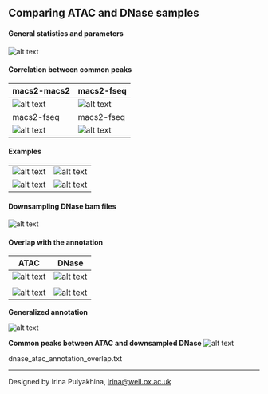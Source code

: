 Comparing ATAC and DNase samples
---------------------------------------

#### General statistics and parameters

![alt text](https://github.com/jknightlab/ATACseq_pipeline/blob/master/Core_manuscript/DNase/dnase_va_atac.png)

#### Correlation between common peaks

|  macs2-macs2  | macs2-fseq       |
| ------- | ------ |
| ![alt text](https://github.com/jknightlab/ATACseq_pipeline/blob/master/Core_manuscript/DNase/macs2_dnase_atac_common_peaks.png) | ![alt text](https://github.com/jknightlab/ATACseq_pipeline/blob/master/Core_manuscript/DNase/dnase_atac_common_peaks.log.png) |
|  macs2-fseq  | macs2-fseq       |
| ![alt text](https://github.com/jknightlab/ATACseq_pipeline/blob/master/Core_manuscript/DNase/dnase_atac_TSS_common_peaks.log.png) | ![alt text](https://github.com/jknightlab/ATACseq_pipeline/blob/master/Core_manuscript/DNase/dnase_atac_nonTSS_common_peaks.log.png) |


#### Examples

|         |        |
| ------- | ------ |
| ![alt text](https://github.com/jknightlab/ATACseq_pipeline/blob/master/Core_manuscript/DNase/dnase_atac_example1.png) | ![alt text](https://github.com/jknightlab/ATACseq_pipeline/blob/master/Core_manuscript/DNase/dnase_atac_example2.png) |
| ![alt text](https://github.com/jknightlab/ATACseq_pipeline/blob/master/Core_manuscript/DNase/dnase_atac_example3.png) | ![alt text](https://github.com/jknightlab/ATACseq_pipeline/blob/master/Core_manuscript/DNase/dnase_atac_example4.png) |

#### Downsampling DNase bam files

![alt text](https://github.com/jknightlab/ATACseq_pipeline/blob/master/Core_manuscript/DNase/atac_dnase_downsampled.png)

#### Overlap with the annotation

| ATAC | DNase |
| ---- | ----- |
| ![alt text](https://github.com/jknightlab/ATACseq_pipeline/blob/master/Core_manuscript/DNase/ATAC_k562_annotation_all_peaks_pie.png) | ![alt text](https://github.com/jknightlab/ATACseq_pipeline/blob/master/Core_manuscript/DNase/dnase_k562_annotation_all_peaks_pie.png) |
|      |       |
| ![alt text](https://github.com/jknightlab/ATACseq_pipeline/blob/master/Core_manuscript/DNase/ATAC_annotated_peaks_classification_pie.png) | ![alt text](https://github.com/jknightlab/ATACseq_pipeline/blob/master/Core_manuscript/DNase/DNase_annotated_peaks_classification_pie.png) |

**Generalized annotation**

![alt text](https://github.com/jknightlab/ATACseq_pipeline/blob/master/Core_manuscript/DNase/ATAC_dnase_generalized_annotated_peaks_classification_pie.png)

**Common peaks between ATAC and downsampled DNase**
![alt text](https://github.com/jknightlab/ATACseq_pipeline/blob/master/Core_manuscript/DNase/downsampled.png)

dnase_atac_annotation_overlap.txt

------------------------------
Designed by Irina Pulyakhina, irina@well.ox.ac.uk
